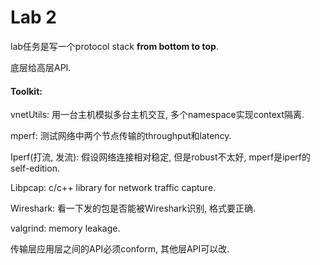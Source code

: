 # Lab 2



lab任务是写一个protocol stack **from bottom to top**.

底层给高层API.



#### Toolkit:

vnetUtils: 用一台主机模拟多台主机交互, 多个namespace实现context隔离.

mperf: 测试网络中两个节点传输的throughput和latency. 

Iperf(打流, 发流): 假设网络连接相对稳定, 但是robust不太好, mperf是iperf的self-edition.

Libpcap: c/c++ library for network traffic capture.

Wireshark: 看一下发的包是否能被Wireshark识别, 格式要正确.



valgrind: memory leakage.



传输层应用层之间的API必须conform, 其他层API可以改.

